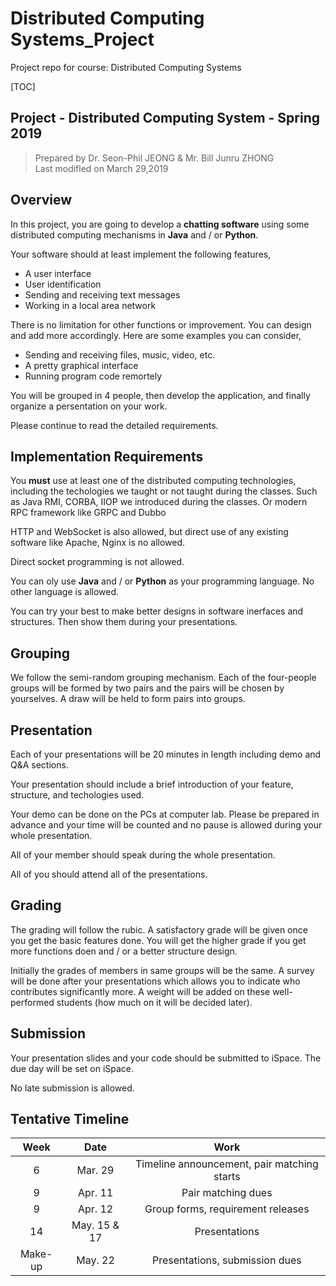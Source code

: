 # Distributed Computing Systems_Project

Project repo for course: Distributed Computing Systems

[TOC]

## Project - Distributed Computing System - Spring 2019

> Prepared by Dr. Seon-Phil JEONG & Mr. Bill Junru ZHONG\
> Last modifled on March 29,2019

## Overview

In this project, you are going to develop a **chatting software** using some distributed computing mechanisms in **Java** and / or **Python**.

Your software should at least implement the following features,

- A user interface
- User identification
- Sending and receiving text messages
- Working in a local area network

There is no limitation for other functions or improvement. You can design and add more accordingly. Here are some examples you can consider,

- Sending and receiving files, music, video, etc.
- A pretty graphical interface
- Running program code remortely

You will be grouped in 4 people, then develop the application, and finally organize a persentation on your work.

Please continue to read the detailed requirements.

## Implementation Requirements

You **must** use at least one of the distributed computing technologies, including the techologies we taught or not taught during the classes. Such as Java RMI, CORBA, IIOP we introduced during the classes. Or modern RPC framework like GRPC and Dubbo

HTTP and WebSocket is also allowed, but direct use of any existing software like Apache, Nginx is no allowed.

Direct socket programming is not allowed.

You can oly use **Java** and / or **Python** as your programming language. No other language is allowed.

You can try your best to make better designs in software inerfaces and structures. Then show them during your presentations.

## Grouping

We follow the semi-random grouping mechanism. Each of the four-people groups will be formed by two pairs and the pairs will be chosen by yourselves. A draw will be held to form pairs into groups.

## Presentation

Each of your presentations will be 20 minutes in length including demo and Q&A sections.

Your presentation should include a brief introduction of your feature, structure, and techologies used.

Your demo can be done on the PCs at computer lab. Please be prepared in advance and your time will be counted and no pause is allowed during your whole presentation.

All of your member should speak during the whole presentation.

All of you should attend all of the presentations.

## Grading

The grading will follow the rubic. A satisfactory grade will be given once you get the basic features done. You will get the higher grade if you get more functions doen and / or a better structure design.

Initially the grades of members in same groups will be the same. A survey will be done after your presentations which allows you to indicate who contributes significantly more. A weight will be added on these well-performed students (how much on it will be decided later).

## Submission

Your presentation slides and your code should be submitted to iSpace. The due day will be set on iSpace.

No late submission is allowed.

## Tentative Timeline

|  Week   |     Date     |                    Work                     |
| :-----: | :----------: | :-----------------------------------------: |
|    6    |   Mar. 29    | Timeline announcement, pair matching starts |
|    9    |   Apr. 11    |             Pair matching dues              |
|    9    |   Apr. 12    |      Group forms, requirement releases      |
|   14    | May. 15 & 17 |                Presentations                |
| Make-up |   May. 22    |       Presentations, submission dues        |